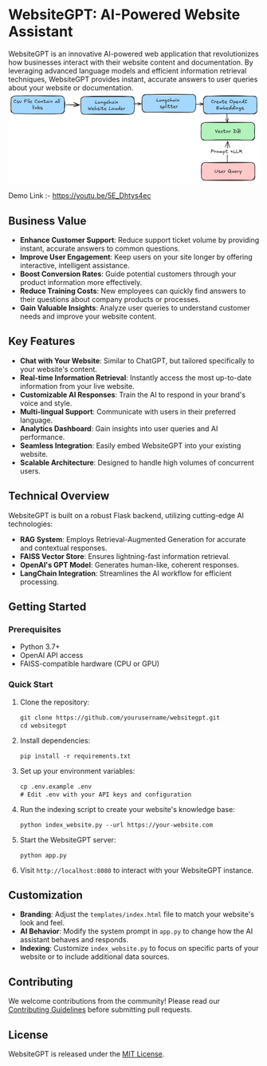 # WebsiteGPT: AI-Powered Website Assistant

WebsiteGPT is an innovative AI-powered web application that revolutionizes how businesses interact with their website content and documentation. By leveraging advanced language models and efficient information retrieval techniques, WebsiteGPT provides instant, accurate answers to user queries about your website or documentation.
![](./Code/image.png)

Demo Link :- https://youtu.be/5E_Dhtys4ec

## Business Value

- **Enhance Customer Support**: Reduce support ticket volume by providing instant, accurate answers to common questions.
- **Improve User Engagement**: Keep users on your site longer by offering interactive, intelligent assistance.
- **Boost Conversion Rates**: Guide potential customers through your product information more effectively.
- **Reduce Training Costs**: New employees can quickly find answers to their questions about company products or processes.
- **Gain Valuable Insights**: Analyze user queries to understand customer needs and improve your website content.

## Key Features

- **Chat with Your Website**: Similar to ChatGPT, but tailored specifically to your website's content.
- **Real-time Information Retrieval**: Instantly access the most up-to-date information from your live website.
- **Customizable AI Responses**: Train the AI to respond in your brand's voice and style.
- **Multi-lingual Support**: Communicate with users in their preferred language.
- **Analytics Dashboard**: Gain insights into user queries and AI performance.
- **Seamless Integration**: Easily embed WebsiteGPT into your existing website.
- **Scalable Architecture**: Designed to handle high volumes of concurrent users.

## Technical Overview

WebsiteGPT is built on a robust Flask backend, utilizing cutting-edge AI technologies:

- **RAG System**: Employs Retrieval-Augmented Generation for accurate and contextual responses.
- **FAISS Vector Store**: Ensures lightning-fast information retrieval.
- **OpenAI's GPT Model**: Generates human-like, coherent responses.
- **LangChain Integration**: Streamlines the AI workflow for efficient processing.

## Getting Started

### Prerequisites

- Python 3.7+
- OpenAI API access
- FAISS-compatible hardware (CPU or GPU)

### Quick Start

1. Clone the repository:
   ```
   git clone https://github.com/yourusername/websitegpt.git
   cd websitegpt
   ```

2. Install dependencies:
   ```
   pip install -r requirements.txt
   ```

3. Set up your environment variables:
   ```
   cp .env.example .env
   # Edit .env with your API keys and configuration
   ```

4. Run the indexing script to create your website's knowledge base:
   ```
   python index_website.py --url https://your-website.com
   ```

5. Start the WebsiteGPT server:
   ```
   python app.py
   ```

6. Visit `http://localhost:8080` to interact with your WebsiteGPT instance.

## Customization

- **Branding**: Adjust the `templates/index.html` file to match your website's look and feel.
- **AI Behavior**: Modify the system prompt in `app.py` to change how the AI assistant behaves and responds.
- **Indexing**: Customize `index_website.py` to focus on specific parts of your website or to include additional data sources.


## Contributing

We welcome contributions from the community! Please read our [Contributing Guidelines](CONTRIBUTING.md) before submitting pull requests.

## License

WebsiteGPT is released under the [MIT License](LICENSE).